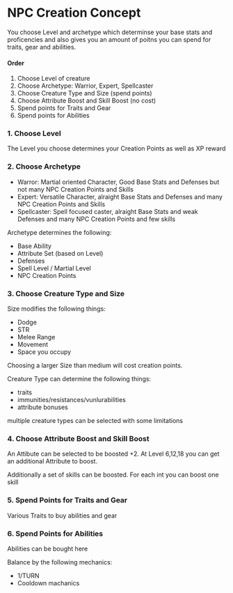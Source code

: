 # NPC Creation Concept

You choose Level and archetype which determinse your base stats and proficencies and also gives you an amount of poitns you can spend for traits, gear and abilities.

#### Order

1. Choose Level of creature
2. Choose Archetype: Warrior, Expert, Spellcaster
3. Choose Creature Type and Size (spend points)
4. Choose Attribute Boost and Skill Boost (no cost)
5. Spend points for Traits and Gear 
6. Spend points for Abilities


### 1. Choose Level

The Level you choose determines your Creation Points as well as XP reward 

### 2. Choose Archetype

- Warror: Martial oriented Character, Good Base Stats and Defenses but not many NPC Creation Points and Skills
- Expert: Versatile Character, alraight Base Stats and Defenses and many NPC Creation Points and Skills
- Spellcaster: Spell focused caster, alraight Base Stats and weak Defenses and many NPC Creation Points and few skills

Archetype determines the following:
- Base Ability
- Attribute Set (based on Level)
- Defenses
- Spell Level / Martial Level
- NPC Creation Points

### 3. Choose Creature Type and Size

Size modifies the following things:
- Dodge
- STR
- Melee Range
- Movement
- Space you occupy

Choosing a larger Size than medium will cost creation points.

Creature Type can determine the following things:
- traits
- immunities/resistances/vunlurabilities
- attribute bonuses

multiple creature types can be selected with some limitations

### 4. Choose Attribute Boost and Skill Boost

An Attibute can be selected to be boosted +2.
At Level 6,12,18 you can get an additional Attribute to boost.

Additionally a set of skills can be boosted. For each int you can boost one skill

### 5. Spend Points for Traits and Gear

Various Traits to buy abilities and gear

### 6. Spend Points for Abilities

Abilities can be bought here

Balance by the following mechanics:
- 1/TURN
- Cooldown machanics